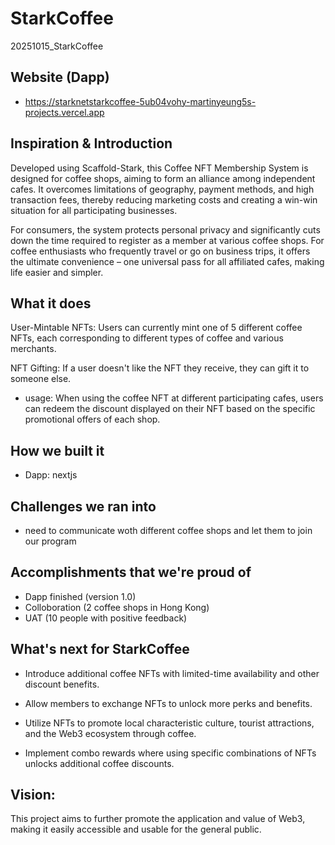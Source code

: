 # StarkCoffee
20251015_StarkCoffee

## Website (Dapp)
* https://starknetstarkcoffee-5ub04vohy-martinyeung5s-projects.vercel.app

## Inspiration & Introduction
Developed using Scaffold-Stark, this Coffee NFT Membership System is designed for coffee shops, aiming to form an alliance among independent cafes. It overcomes limitations of geography, payment methods, and high transaction fees, thereby reducing marketing costs and creating a win-win situation for all participating businesses.

For consumers, the system protects personal privacy and significantly cuts down the time required to register as a member at various coffee shops. For coffee enthusiasts who frequently travel or go on business trips, it offers the ultimate convenience – one universal pass for all affiliated cafes, making life easier and simpler.

## What it does
User-Mintable NFTs: Users can currently mint one of 5 different coffee NFTs, each corresponding to different types of coffee and various merchants.

NFT Gifting: If a user doesn't like the NFT they receive, they can gift it to someone else.

* usage:
When using the coffee NFT at different participating cafes, users can redeem the discount displayed on their NFT based on the specific promotional offers of each shop.

## How we built it
* Dapp: nextjs

## Challenges we ran into
* need to communicate woth different coffee shops and let them to join our program

## Accomplishments that we're proud of
* Dapp finished (version 1.0)
* Colloboration (2 coffee shops in Hong Kong)
* UAT (10 people with positive feedback)

## What's next for StarkCoffee
* Introduce additional coffee NFTs with limited-time availability and other discount benefits.

* Allow members to exchange NFTs to unlock more perks and benefits.

* Utilize NFTs to promote local characteristic culture, tourist attractions, and the Web3 ecosystem through coffee.

* Implement combo rewards where using specific combinations of NFTs unlocks additional coffee discounts.

## Vision:

This project aims to further promote the application and value of Web3, making it easily accessible and usable for the general public.